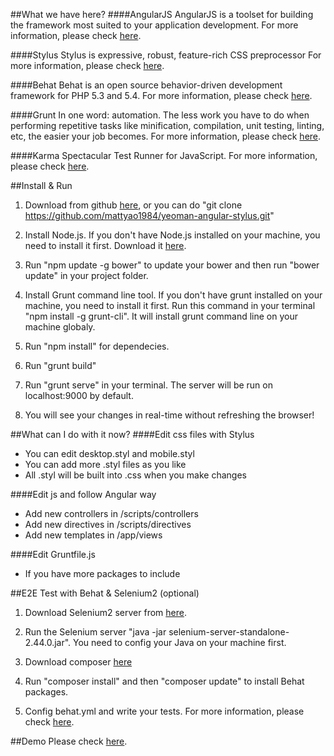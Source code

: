 ##What we have here?
####AngularJS
AngularJS is a toolset for building the framework most suited to your application development.
For more information, please check [here](https://angularjs.org/).

####Stylus
Stylus is expressive, robust, feature-rich CSS preprocessor
For more information, please check [here](http://learnboost.github.io/stylus/).

####Behat
Behat is an open source behavior-driven development framework for PHP 5.3 and 5.4.
For more information, please check [here](http://docs.behat.org/en/v2.5/).

####Grunt
In one word: automation. The less work you have to do when performing repetitive tasks like minification, compilation, unit testing, linting, etc, the easier your job becomes.
For more information, please check [here](http://gruntjs.com/).

####Karma
Spectacular Test Runner for JavaScript.
For more information, please check [here](http://karma-runner.github.io/0.12/index.html).


##Install & Run
1. Download from github [here](https://github.com/mattyao1984/yeoman-angular-stylus), or you can do "git clone https://github.com/mattyao1984/yeoman-angular-stylus.git"

2. Install Node.js. If you don't have Node.js installed on your machine, you need to install it first. Download it [here](http://nodejs.org/).

3. Run "npm update -g bower" to update your bower and then run "bower update" in your project folder.

4. Install Grunt command line tool. If you don't have grunt installed on your machine, you need to install it first. Run this command in your terminal "npm install -g grunt-cli". It will install grunt command line on your machine globaly.

5. Run "npm install" for dependecies.

6. Run "grunt build"

7. Run "grunt serve" in your terminal. The server will be run on localhost:9000 by default.

8. You will see your changes in real-time without refreshing the browser!


##What can I do with it now?
####Edit css files with Stylus
* You can edit desktop.styl and mobile.styl
* You can add more .styl files as you like
* All .styl will be built into .css when you make changes

####Edit js and follow Angular way
* Add new controllers in /scripts/controllers
* Add new directives in /scripts/directives
* Add new templates in /app/views

####Edit Gruntfile.js
* If you have more packages to include

##E2E Test with Behat & Selenium2 (optional)
1. Download Selenium2 server from [here](http://selenium-release.storage.googleapis.com/2.44/selenium-server-standalone-2.44.0.jar).

2. Run the Selenium server "java -jar selenium-server-standalone-2.44.0.jar". You need to config your Java on your machine first.

3. Download composer [here](https://getcomposer.org/download/)

4. Run "composer install" and then "composer update" to install Behat packages.

5. Config behat.yml and write your tests. For more information, please check [here](http://docs.behat.org/en/v2.5/quick_intro.html#installation).

##Demo
Please check [here](http://yeoman-angular-stylus.herokuapp.com). 
